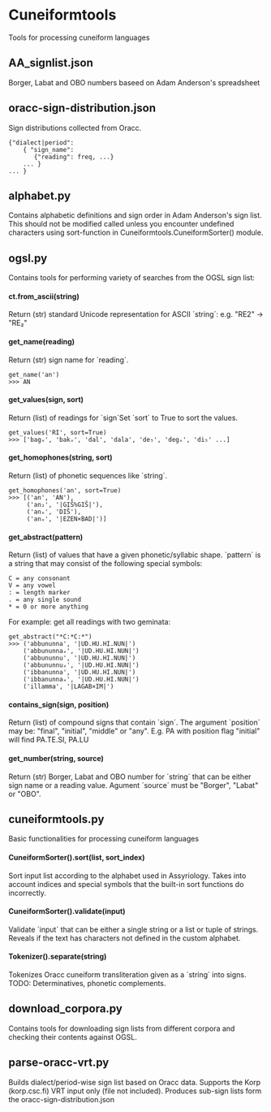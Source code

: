 # Cuneiformtools
Tools for processing cuneiform languages

## AA_signlist.json
Borger, Labat and OBO numbers baseed on Adam Anderson's spreadsheet

## oracc-sign-distribution.json
Sign distributions collected from Oracc.

    {"dialect|period":
        { "sign_name": 
           {"reading": freq, ...}
        ... }
    ... }

## alphabet.py

Contains alphabetic definitions and sign order in Adam Anderson's sign list. This should not be modified called unless you encounter undefined characters using sort-function in Cuneiformtools.CuneiformSorter() module.

## ogsl.py

Contains tools for performing variety of searches from the OGSL sign list:

#### ct.from_ascii(string)
Return (str) standard Unicode representation for ASCII ´string´: e.g. "RE2" -> "RE₂"

#### get_name(reading)
Return (str) sign name for ´reading´.

    get_name('an')
    >>> AN
    
#### get_values(sign, sort)
Return (list) of readings for ´sign´Set ´sort´ to True to sort the values.

    get_values('RI', sort=True)
    >>> ['bagₓ', 'bakₓ', 'dal', 'dala', 'de₅', 'degₓ', 'di₅' ...]
    
#### get_homophones(string, sort)              
Return (list) of phonetic sequences like ´string´. 

    get_homophones('an', sort=True)
    >>> [('an', 'AN'),
         ('an₂', '|GIŠ%GIŠ|'),
         ('anₓ', 'DIŠ'),
         ('anₓ', '|EZEN×BAD|')]

#### get_abstract(pattern)              
Return (list) of values that have a given phonetic/syllabic shape. ´pattern´ is a string that may consist of the following special symbols:

    C = any consonant
    V = any vowel
    : = length marker
    . = any single sound
    * = 0 or more anything

For example: get all readings with two geminata:
 
    get_abstract("*C:*C:*") 
    >>> ('abbununna', '|UD.HU.HI.NUN|')
        ('abbununnaₓ', '|UD.HU.HI.NUN|')
        ('abbununnu', '|UD.HU.HI.NUN|')
        ('abbununnuₓ', '|UD.HU.HI.NUN|')
        ('ibbanunna', '|UD.HU.HI.NUN|')
        ('ibbanunnaₓ', '|UD.HU.HI.NUN|')
        ('illamma', '|LAGAB×IM|')

#### contains_sign(sign, position)   
Return (list) of compound signs that contain ´sign´. The argument ´position´ may be: "final", "initial", "middle" or "any". E.g. PA with position flag "initial" will find PA.TE.SI, PA.LU
    
#### get_number(string, source)        
Return (str) Borger, Labat and OBO number for ´string´ that can be either sign name or a reading value. Agument ´source´ must be "Borger", "Labat" or "OBO".

## cuneiformtools.py

Basic functionalities for processing cuneiform languages

#### CuneiformSorter().sort(list, sort_index)
Sort input list according to the alphabet used in Assyriology. Takes into account indices and special symbols that the built-in sort functions do incorrectly.

#### CuneiformSorter().validate(input)
Validate ´input´ that can be either a single string or a list or tuple of strings. Reveals if the text has characters not defined in the custom alphabet.

#### Tokenizer().separate(string)
Tokenizes Oracc cuneiform transliteration given as a ´string´ into signs. TODO: Determinatives, phonetic complements.

## download_corpora.py

Contains tools for downloading sign lists from different corpora and checking their contents against OGSL.

## parse-oracc-vrt.py

Builds dialect/period-wise sign list based on Oracc data. Supports the Korp (korp.csc.fi) VRT input only (file not included). Produces sub-sign lists form the oracc-sign-distribution.json
